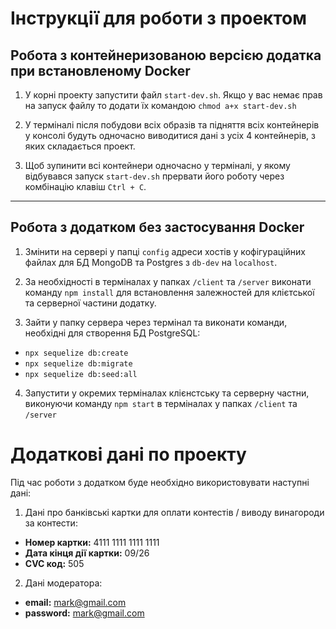 # Інструкції для роботи з проектом

## Робота з контейнеризованою версією додатка при встановленому Docker

1. У корні проекту запустити файл `start-dev.sh`. Якщо у вас немає прав на запуск файлу то додати їх командою `chmod a+x start-dev.sh`

2. У терміналі після побудови всіх образів та підняття всіх контейнерів у консолі будуть одночасно виводитися дані з усіх 4 контейнерів, з яких складається проект.

3. Щоб зупинити всі контейнери одночасно у терміналі, у якому відбувався запуск `start-dev.sh` прервати його роботу через комбінацію клавіш `Ctrl + C`.

***

## Робота з додатком без застосування Docker

1. Змінити на сервері у папці `config` адреси хостів у кофігураційних файлах для БД MongoDB та Postgres з `db-dev` на `localhost`.

2. За необхідності в терміналах у папках `/client` та `/server` виконати команду `npm install` для встановлення залежностей для клієтської та серверної частини додатку.

3. Зайти у папку сервера через термінал та виконати команди, необхідні для створення БД PostgreSQL:
  - `npx sequelize db:create`
  - `npx sequelize db:migrate`
  - `npx sequelize db:seed:all`

4. Запустити у окремих терміналах клієнстську та серверну частни, виконуючи команду `npm start` в терміналах у папках `/client` та `/server`

# Додаткові дані по проекту

Під час роботи з додатком буде необхідно використовувати наступні дані:
1. Дані про банківські картки для оплати контестів / виводу винагороди за контести:
  - **Номер картки:** 4111 1111 1111 1111
  - **Дата кінця дії картки:** 09/26
  - **CVC код:** 505
2. Дані модератора:
  - **email:** mark@gmail.com
  - **password:** mark@gmail.com